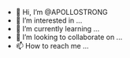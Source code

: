 - 👋 Hi, I’m @APOLLOSTRONG
- 👀 I’m interested in ...
- 🌱 I’m currently learning ...
- 💞️ I’m looking to collaborate on ...
- 📫 How to reach me ...

<!---
APOLLOSTRONG/APOLLOSTRONG is a ✨ special ✨ repository because its `README.md` (this file) appears on your GitHub profile.
You can click the Preview link to take a look at your changes.
--->
